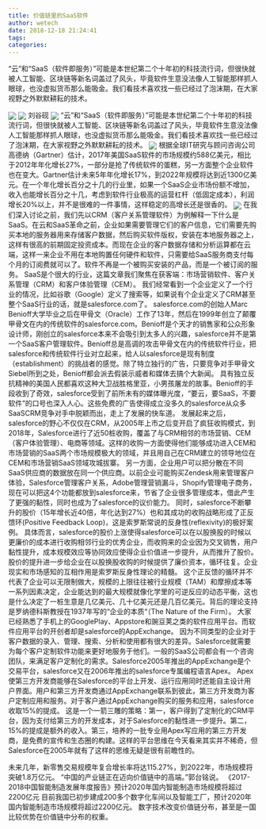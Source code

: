 ```yaml
---
title: 价值链里的SaaS软件
author: wetech
date: 2018-12-18 21:24:41
tags: 
categories: 
---
```

“云”和“SaaS（软件即服务）”可能是本世纪第二个十年初的科技流行词，但很快就被人工智能、区块链等新名词盖过了风头，毕竟软件生意没法像人工智能那样抓人眼球，也没虚拟货币那么能吸金。我们看技术喜欢找一些已经过了泡沫期，在大家视野之外默默耕耘的技术。
<!-- more -->
<img align="center" border="0" src="https://imgcdn.yicai.com/uppics/images/2018/12/c63cd8ba6d262d884f290434912e5b3b.jpg" />
<img align="center" border="0" src="https://imgcdn.yicai.com/uppics/images/2018/12/d695ede48fe6f86b992847c82a4c0a53.jpg" />
刘谷砚
<img align="center" border="0" src="https://imgcdn.yicai.com/uppics/images/2018/12/bc4e772e35667a5a0c8bcb0c6136c7d3.jpg" />
“云”和“SaaS（软件即服务）”可能是本世纪第二个十年初的科技流行词，但很快就被人工智能、区块链等新名词盖过了风头，毕竟软件生意没法像人工智能那样抓人眼球，也没虚拟货币那么能吸金。我们看技术喜欢找一些已经过了泡沫期，在大家视野之外默默耕耘的技术。
<img align="center" border="0" src="https://imgcdn.yicai.com/uppics/images/2018/12/b14dfd6b811828e88258552ea9279ce5.jpg" />
根据全球IT研究与顾问咨询公司高德纳（Gartner）估计，2017年美国SaaS软件的市场规模约588亿美元，相比于2012年年化增长27%，一部分是抢了传统软件的蛋糕，另一方面整个企业软件也在变大。Gartner估计未来5年年化增长17%，到2022年规模将达到近1300亿美元。在一个年化增长百分之十几的行业里，如果一个SaaS企业市场份额不增加，收入也能增长百分之十几，考虑到软件行业极高的运营杠杆（低固定成本），利润增长20%以上，并不是很难的一件事情，这样稳定的高增长还是很香的。
<img align="center" border="0" src="https://imgcdn.yicai.com/uppics/images/2018/12/b1b3a8e171c0859118269dc172f7f531.jpg" />
在我们深入讨论之前，我们先以CRM（客户关系管理软件）为例解释一下什么是SaaS。在云和SaaS革命之前，企业如果需要管理它们的客户信息，它们需要先购买本地的服务器用来存储客户数据，然后购买软件版权，安装在本地服务器之上，这样有很高的前期固定投资成本。而现在企业的客户数据存储和分析运算都在云端，这样一来企业不用在本地购置任何硬件和软件，只需要给SaaS服务商支付每个月的订阅费就可以了。软件不再是一个被购买安装的产品，而是一个被订阅的服务。
SaaS是个很大的行业，这篇文章我们聚焦在获客端：市场营销软件、客户关系管理（CRM）和客户体验管理（CEM）。
我们经常看到一个企业定义了一个行业的情况，比如谷歌（Google）定义了搜索等，如果说有个企业定义了CRM甚至整个SaaS行业的话，就是salesforce.com了。 salesforce.com的创始人Marc Benioff大学毕业之后在甲骨文（Oracle）工作了13年，然后在1999年创立了颠覆甲骨文在内的传统软件的salesforce.com。Benioff是个天才的销售家和公众形象设计师，刚创立的salesforce本来不会吸引到太多人的兴趣，salesforce并不是第一个SaaS客户管理软件。Benioff总是高调的攻击甲骨文在内的传统软件行业，把salesforce和传统软件行业对立起来，给人以salesforce是现有制度（establishment）的挑战者的感觉。除了特立独行的广告，只要竞争对手甲骨文Siebel所到之处，Benioff都会派去假装示威者和媒体去搞个大新闻。
具有独立反抗精神的美国人民都喜欢这种大卫战胜格里亚，小男孩屠龙的故事。Benioff的手段收到了奇效，salesforce受到了前所未有的媒体曝光度，“要云，要SaaS，不要软件”的口号也深入人心。这些免费的广告使得成立没多久的salesforce从众多SaaSCRM竞争对手中脱颖而出，走上了发展的快车道。
发展起来之后，salesforce的野心不仅仅在CRM，从2005年上市之后变开启了疯狂收购模式，到2018年，Salesforce进行了近50桩收购，覆盖了与CRM相邻的市场营销、CEM（客户体验管理）、电商等领域。这样的收购一方面使得他们能够成功进入CEM和市场营销的SaaS两个市场规模极大的领域，并且用自己在CRM建立的领导地位在CEM和市场营销SaaS领域攻城拔寨。
另一方面，企业用户可以把分散在不同SaaS供应商的数据放在同一个供应商。以前企业可能购买Zendesk用来管理客户体验，Salesforce管理客户关系，Adobe管理营销漏斗，Shopify管理电子商务，现在可以把这4个功能都放到salesforce来，节省了企业很多管理成本，借此产生了更强的黏性，同时也成为了salesforce的议价能力。
同时，salesforce不断攀升的股价（15年增长近40倍，年化达到27%）也和其成功的收购战略形成了正反馈环(Positive Feedback Loop)，这是索罗斯常说的反身性(reflexivity)的极好案例。
具体而言，salesforce的股价上涨使得salesforce可以在以股换股的时候以更廉价的成本进行收购相邻行业的优秀企业，而收购来的企业因为交叉销售，用户黏性提升，成本规模效应等协同效应使得企业价值进一步提升，从而推升了股价。股价的提升进一步给企业在以股换股收购的时候提供了廉价资本，循环往复。企业现实和市场感知的互相作用是索罗斯反身性理论的精髓。
这个正反馈的循环并不代表了企业可以无限制做大，规模的上限往往被行业规模（TAM）和摩擦成本等一系列因素决定，企业能达到的最大规模就像化学里的可逆反应的动态平衡，这也是什么决定了一桩生意是几亿美元、几十亿美元还是几百亿美元。背后的理论支持是罗纳德科斯教授在1937年写的“企业的本质“（The Nature of the Firm）。
大家已经熟悉了手机上的GooglePlay、Appstore和豌豆荚之类的软件应用平台。而软件应用平台的开创者却是salesforce的AppExchange。
因为不同类型的企业对于客户数据的录入、管理、搜索、分析和使用都有很大的差异。Salesforce就需要为每个客户定制软件功能来更好地服务于他们。一般的SaaS公司都会有一个咨询团队，来满足客户定制化的需求。Salesforce2005年推出的AppExchange是个交易平台，salesforce又在2006年推出的salesforce专属编程语言Apex。
Apex使第三方开发商能够在Salesforce的平台上开发、运行应用同时还能自主设计用户界面。用户和第三方开发商通过AppExchange联系到彼此，第三方开发商为客户定制应用和服务。对于客户通过AppExchange购买的服务和应用，salesforce收取15%的提成。
这是一个一箭三雕的策略：第一，客户得到了定制化的CRM平台，因为支付给第三方的开发成本，对于Salesforce的黏性进一步提升。第二，15%的提成是额外的收入。第三，培养的一批专业用Apex写应用的第三方开发商，是免费的宣传和生态圈的构建。这样的平台思维在今天看来其实并不稀奇，但Salesforce在2005年就有了这样的思维无疑是很有前瞻性的。
 
 
未来几年，新零售交易规模年复合增长率将达115.27%，到2022年，市场规模将突破1.8万亿元。
“中国的产业链正在迈向价值链中的高端。”郭台铭说。
《2017-2018中国智能制造发展年度报告》预计2020年国内智能制造市场规模将超过2200亿元
目前我国已初步建成200多个数字化车间以及智能工厂，预计2020年国内智能制造市场规模将超过2200亿元。
数字技术改变价值链分布，甚至是一国比较优势在价值链中分布的权重。
